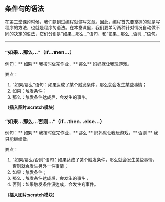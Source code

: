 ## 条件句的语法

在第三堂课的时候，我们提到过编程就像写文章。因此，编程首先要掌握的就是写程序的方法，也就是程序的语法。在本堂课里，我们要学习两种针对情况自动做不同的决定的语法，它们分别是“如果...那么...”语句，和“如果...那么...否则...”语句。

***

### “如果...那么...”（if...then...）

例句：** 如果 ** 我按时做完作业，** 那么** 妈妈就让我玩游戏。

要点：

1. “如果/那么”语句：如果达成了某个触发条件，那么就会发生某些事情；
2. 如果：触发条件；
3. 那么：触发条件达成后，会发生的事件。

**（插入图片:scratch模块）**

### “如果...那么...否则...”（if...then...else...）

例句：** 如果 ** 我按时做完作业，** 那么 ** 妈妈就让我玩游戏，** 否则 ** 我只能继续做。

要点：

1. “如果/那么/否则”语句：如果达成了某个触发条件，那么就会发生某些事情，否则就会发生另外一件事情；
2. 如果：触发条件；
3. 那么：触发条件达成后，会发生的事件；
4. 否则：如果触发条件没达成，会发生的事件。

**（插入图片:scratch模块）**







